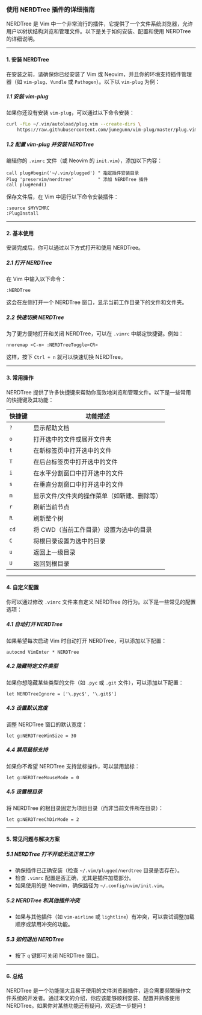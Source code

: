 ### 使用 NERDTree 插件的详细指南

NERDTree 是 Vim 中一个非常流行的插件，它提供了一个文件系统浏览器，允许用户以树状结构浏览和管理文件。以下是关于如何安装、配置和使用 NERDTree 的详细说明。

---

#### **1. 安装 NERDTree**

在安装之前，请确保你已经安装了 Vim 或 Neovim，并且你的环境支持插件管理器（如 `vim-plug`、`Vundle` 或 `Pathogen`）。以下以 `vim-plug` 为例：

##### **1.1 安装 vim-plug**
如果你还没有安装 `vim-plug`，可以通过以下命令安装：
```bash
curl -fLo ~/.vim/autoload/plug.vim --create-dirs \
    https://raw.githubusercontent.com/junegunn/vim-plug/master/plug.vim
```

##### **1.2 配置 vim-plug 并安装 NERDTree**
编辑你的 `.vimrc` 文件（或 Neovim 的 `init.vim`），添加以下内容：
```vim
call plug#begin('~/.vim/plugged') " 指定插件安装目录
Plug 'preservim/nerdtree'         " 添加 NERDTree 插件
call plug#end()
```

保存文件后，在 Vim 中运行以下命令安装插件：
```vim
:source $MYVIMRC
:PlugInstall
```

---

#### **2. 基本使用**

安装完成后，你可以通过以下方式打开和使用 NERDTree。

##### **2.1 打开 NERDTree**
在 Vim 中输入以下命令：
```vim
:NERDTree
```
这会在左侧打开一个 NERDTree 窗口，显示当前工作目录下的文件和文件夹。

##### **2.2 快速切换 NERDTree**
为了更方便地打开和关闭 NERDTree，可以在 `.vimrc` 中绑定快捷键。例如：
```vim
nnoremap <C-n> :NERDTreeToggle<CR>
```
这样，按下 `Ctrl + n` 就可以快速切换 NERDTree。

---

#### **3. 常用操作**

NERDTree 提供了许多快捷键来帮助你高效地浏览和管理文件。以下是一些常用的快捷键及其功能：

| 快捷键          | 功能描述                                   |
|------------------|--------------------------------------------|
| `?`              | 显示帮助文档                               |
| `o`              | 打开选中的文件或展开文件夹                 |
| `t`              | 在新标签页中打开选中的文件                 |
| `T`              | 在后台标签页中打开选中的文件               |
| `i`              | 在水平分割窗口中打开选中的文件             |
| `s`              | 在垂直分割窗口中打开选中的文件             |
| `m`              | 显示文件/文件夹的操作菜单（如新建、删除等）|
| `r`              | 刷新当前节点                               |
| `R`              | 刷新整个树                                 |
| `cd`             | 将 CWD（当前工作目录）设置为选中的目录     |
| `C`              | 将根目录设置为选中的目录                   |
| `u`              | 返回上一级目录                             |
| `U`              | 返回到根目录                               |

---

#### **4. 自定义配置**

你可以通过修改 `.vimrc` 文件来自定义 NERDTree 的行为。以下是一些常见的配置选项：

##### **4.1 自动打开 NERDTree**
如果希望每次启动 Vim 时自动打开 NERDTree，可以添加以下配置：
```vim
autocmd VimEnter * NERDTree
```

##### **4.2 隐藏特定文件类型**
如果你想隐藏某些类型的文件（如 `.pyc` 或 `.git` 文件），可以添加以下配置：
```vim
let NERDTreeIgnore = ['\.pyc$', '\.git$']
```

##### **4.3 设置默认宽度**
调整 NERDTree 窗口的默认宽度：
```vim
let g:NERDTreeWinSize = 30
```

##### **4.4 禁用鼠标支持**
如果你不希望 NERDTree 支持鼠标操作，可以禁用鼠标：
```vim
let g:NERDTreeMouseMode = 0
```

##### **4.5 设置根目录**
将 NERDTree 的根目录固定为项目目录（而非当前文件所在目录）：
```vim
let g:NERDTreeChDirMode = 2
```

---

#### **5. 常见问题与解决方案**

##### **5.1 NERDTree 打不开或无法正常工作**
- 确保插件已正确安装（检查 `~/.vim/plugged/nerdtree` 目录是否存在）。
- 检查 `.vimrc` 配置是否正确，尤其是插件加载部分。
- 如果使用的是 Neovim，确保路径为 `~/.config/nvim/init.vim`。

##### **5.2 NERDTree 和其他插件冲突**
- 如果与其他插件（如 `vim-airline` 或 `lightline`）有冲突，可以尝试调整加载顺序或禁用冲突的功能。

##### **5.3 如何退出 NERDTree**
- 按下 `q` 键即可关闭 NERDTree 窗口。

---

#### **6. 总结**

NERDTree 是一个功能强大且易于使用的文件浏览器插件，适合需要频繁操作文件系统的开发者。通过本文的介绍，你应该能够顺利安装、配置并熟练使用 NERDTree。如果你对某些功能还有疑问，欢迎进一步提问！